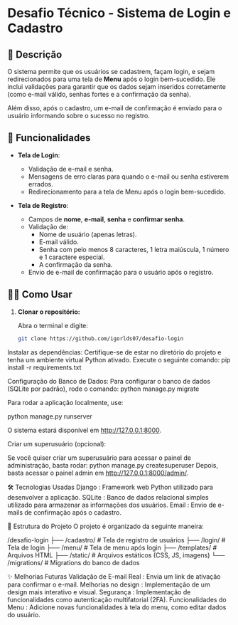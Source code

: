 # Desafio Técnico - Sistema de Login e Cadastro

## 📝 Descrição

O sistema permite que os usuários se cadastrem, façam login, e sejam redirecionados para uma tela de **Menu** após o login bem-sucedido. Ele inclui validações para garantir que os dados sejam inseridos corretamente (como e-mail válido, senhas fortes e a confirmação da senha).

Além disso, após o cadastro, um e-mail de confirmação é enviado para o usuário informando sobre o sucesso no registro.

## 🚀 Funcionalidades

- **Tela de Login**:  
    - Validação de e-mail e senha.
    - Mensagens de erro claras para quando o e-mail ou senha estiverem errados.
    - Redirecionamento para a tela de Menu após o login bem-sucedido.
  
- **Tela de Registro**:  
    - Campos de **nome**, **e-mail**, **senha** e **confirmar senha**.
    - Validação de:
        - Nome de usuário (apenas letras).
        - E-mail válido.
        - Senha com pelo menos 8 caracteres, 1 letra maiúscula, 1 número e 1 caractere especial.
        - A confirmação da senha.
    - Envio de e-mail de confirmação para o usuário após o registro.

## 🧑‍💻 Como Usar

1. **Clonar o repositório:**

   Abra o terminal e digite:

   ```bash
   git clone https://github.com/igorlds07/desafio-login
   
Instalar as dependências:
Certifique-se de estar no diretório do projeto e tenha um ambiente virtual Python ativado. Execute o seguinte comando:
pip install -r requirements.txt


Configuração do Banco de Dados:
Para configurar o banco de dados (SQLite por padrão), rode o comando:
python manage.py migrate


Para rodar a aplicação localmente, use:

python manage.py runserver

O sistema estará disponível em http://127.0.0.1:8000.


Criar um superusuário (opcional):

Se você quiser criar um superusuário para acessar o painel de administração, basta rodar:
python manage.py createsuperuser
Depois, basta acessar o painel admin em http://127.0.0.1:8000/admin/.

🛠 Tecnologias Usadas
Django : Framework web Python utilizado para desenvolver a aplicação.
SQLite : Banco de dados relacional simples utilizado para armazenar as informações dos usuários.
Email : Envio de e-mails de confirmação após o cadastro.


🧩 Estrutura do Projeto
O projeto é organizado da seguinte maneira:

/desafio-login
    ├── /cadastro/                 # Tela de registro de usuários
    ├── /login/                    # Tela de login
    ├── /menu/                     # Tela de menu após login
    ├── /templates/                # Arquivos HTML
    ├── /static/                   # Arquivos estáticos (CSS, JS, imagens)
    └── /migrations/               # Migrations do banco de dados

    
✨ Melhorias Futuras
Validação de E-mail Real : Envia um link de ativação para confirmar o e-mail.
Melhorias no design : Implementação de um design mais interativo e visual.
Segurança : Implementação de funcionalidades como autenticação multifatorial (2FA).
Funcionalidades do Menu : Adicione novas funcionalidades à tela do menu, como editar dados do usuário.
